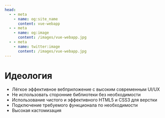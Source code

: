 ```yaml
---
head:
  - - meta
    - name: og:site_name
      content: vue-webapp
  - - meta
    - name: og:image
      content: /images/vue-webapp.jpg
  - - meta
    - name: twitter:image
      content: /images/vue-webapp.jpg
---
```


# Идеология 

- Лёгкое эффективное вебприложение с высоким современным UI/UX
- Не использовать сторонние библиотеки без необходимости
- Использование чистого и эффективного HTML5 и CSS3 для верстки
- Подключение требуемого функционала по необходимости
- Высокая кастомизация

